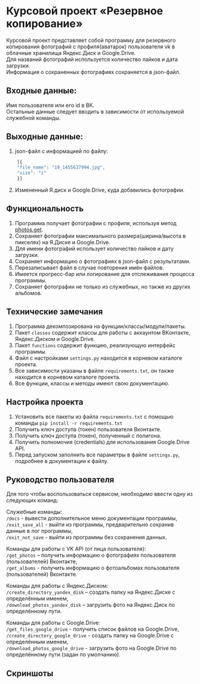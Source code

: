 # Курсовой проект «Резервное копирование»
Курсовой проект представляет собой программу для резервного копирования фотографий с профиля(аватарок) пользователя vk в облачные хранилища Яндекс.Диск и Google.Drive.  
Для названий фотографий используется количество лайков и дата загрузки.  
Информация о сохраненных фотографиях сохраняется в json-файл.


## Входные данные:
Имя пользователя или его id в ВК. \
Остальные данные следует вводить в зависимости от используемой служебной команды.


## Выходные данные:
1. json-файл с информацией по файлу:
```javascript
    [{
    "file_name": "19_1455637994.jpg",
    "size": "z"
    }]
```
2. Измененный Я.диск и Google.Drive, куда добавились фотографии.


## Функциональность
1. Программа получает фотографии с профиля, используя метод [photos.get](https://vk.com/dev/photos.get).
2. Сохраняет фотографии максимального размера(ширина/высота в пикселях) на Я.Диске и Google.Drive.
3. Для имени фотографий использует количество лайков и дату загрузки. 
4. Сохраняет информацию о фотографиях в json-файл с результатами.
5. Перезаписывает файл в случае повторения имён файлов.
6. Имеется прогресс-бар или логирование для отслеживания процесса программы.
7. Сохраняет фотографии не только из служебных, но также из других альбомов.


## Технические замечания
1. Программа декомпозирована на функции/классы/модули/пакеты.
2. Пакет `classes` содержит классы для работы с аккаунтом ВКонтакте, Яндекс.Диском и Google.Drive.
3. Пакет `functions` содержит функцию, реализующую интерфейс программы.
4. Файл с настройками `settings.py` находится в корневом каталоге проекта.
5. Все зависимости указаны в файле `requiremеnts.txt`, он также находится в корневом каталоге проекта.
6. Все функции, классы и методы имеют свою документацию.


## Настройка проекта
1. Установить все пакеты из файла `requirements.txt` с помощью команды `pip install -r requirements.txt`
2. Получить ключ доступа (токен) пользователя Вконтакте.
3. Получить ключ доступа (токен), полученный с полигона.
4. Получить полномочия (credentials) для использования Google.Drive API.
5. Перед запуском заполнить все параметры в файле `settings.py`, подробнее в документации к файлу.


## Руководство пользователя
Для того чтобы воспользоваться сервисом, необходимо ввести одну из следующих команд:

Служебные команды: \
`/docs` - вывести дополнительное меню документации программы, \
`/exit_save_all` - выйти из программы, предварительно сохранив данные в лог программы, \
`/exit_not_save` - выйти из программы без сохранения данных.

Команды для работы с VK API (от лица пользователя): \
`/get_photos` – получить информацию о фотографиях пользователя (пользователей) Вконтакте, \
`/get_albums` - получить информацию о фотоальбомах пользователя (пользователей) Вконтакте.

Команды для работы с Яндекс.Диском: \
`/create_directory_yandex_disk` – создать папку на Яндекс.Диске с определённым именем, \
`/download_photos_yandex_disk` – загрузить фото на Яндекс.Диск по определённому пути.

Команды для работы с Google.Drive: \
`/get_files_google_drive` - получить список файлов на Google.Drive, \
`/create_directory_google_drive` - создать папку на Google.Drive с определённым именем, \
`/download_photos_google_drive` - загрузить фото на Google.Drive по определённому пути (задан по умолчанию).


## Скриншоты
